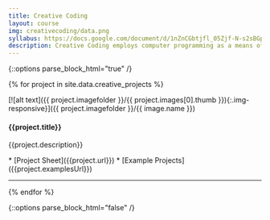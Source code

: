 ```yaml
---
title: Creative Coding
layout: course
img: creativecoding/data.png
syllabus: https://docs.google.com/document/d/1nZnCGbtjfl_05Zjf-N-s2sBGpE7FSt3JVHzlmxWqvVo/edit?usp=sharing
description: Creative Coding employs computer programming as a means of creative expression. “Algorithmic” and generative art, interactive web apps, data visualizations, and virtual reality are just a few examples of the creative potential of code explored through projects.
---
```


{::options parse_block_html="true" /}

{% for project in site.data.creative_projects %}

<div class="clearfix headerText">
<div class="col-md-3 gallery">
[![alt text]({{ project.imagefolder }}/{{ project.images[0].thumb }}){:.img-responsive}]({{ project.imagefolder }}/{{ image.name }})
</div>
<div class="col-md-9">
<h4><strong>{{project.title}}</strong></h4>
<p>{{project.description}}</p>
* [Project Sheet]({{project.url}})
* [Example Projects]({{project.examplesUrl}})

</div>
</div>
<hr>
{% endfor %}

{::options parse_block_html="false" /}
